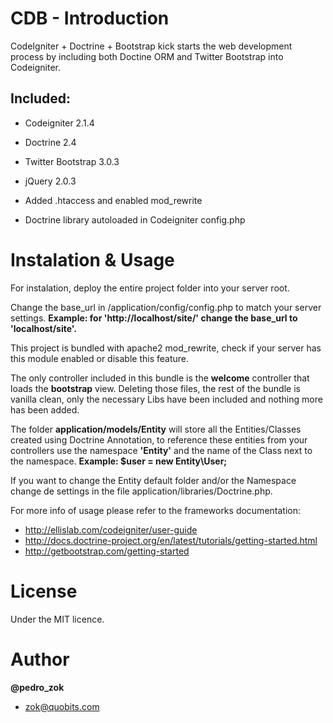 CDB - Introduction
============

CodeIgniter + Doctrine + Bootstrap kick starts the web development process by including both Doctine ORM and Twitter Bootstrap into Codeigniter. 

Included:
---------

- Codeigniter 2.1.4

- Doctrine 2.4

- Twitter Bootstrap 3.0.3

- jQuery 2.0.3

- Added .htaccess and enabled mod_rewrite

- Doctrine library autoloaded in Codeigniter config.php

Instalation & Usage
===================

For instalation, deploy the entire project folder into your server root.


Change the base_url in /application/config/config.php to match your server settings.
**Example: for 'http://localhost/site/' change the base_url to 'localhost/site'.**


This project is bundled with apache2 mod_rewrite, check if your server has this module enabled or disable this feature.


The only controller included in this bundle is the **welcome** controller that loads the **bootstrap** view.
Deleting those files, the rest of the bundle is vanilla clean, only the necessary Libs have been included and nothing more has been added.


The folder **application/models/Entity** will store all the Entities/Classes created using Doctrine Annotation, to reference these entities from your controllers use the namespace **'Entity\'** and the name of the Class next to the namespace.
**Example: $user = new Entity\User;**

If you want to change the Entity default folder and/or the Namespace change de settings in the file application/libraries/Doctrine.php.


For more info of usage please refer to the frameworks documentation:


- http://ellislab.com/codeigniter/user-guide
- http://docs.doctrine-project.org/en/latest/tutorials/getting-started.html
- http://getbootstrap.com/getting-started


License
=======

Under the MIT licence.

Author
======

**@pedro_zok**

- zok@quobits.com